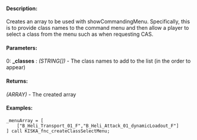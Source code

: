 #### Description:
Creates an array to be used with showCommandingMenu. Specifically, this is to provide class names to the command menu and then allow a player to select a class from the menu such as when requesting CAS.

#### Parameters:
0: **_classes** : *(STRING[])* - The class names to add to the list (in the order to appear)

#### Returns:
*(ARRAY)* - The created array

#### Examples:
```sqf
_menuArray = [
    ["B_Heli_Transport_01_F","B_Heli_Attack_01_dynamicLoadout_F"]
] call KISKA_fnc_createClassSelectMenu;
```

